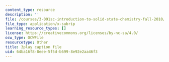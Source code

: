 ```yaml
---
content_type: resource
description: ''
file: /courses/3-091sc-introduction-to-solid-state-chemistry-fall-2010/64ba16f88eee5f5db6998e92e2aa46f3_czAWbZLxFNM.vtt
file_type: application/x-subrip
learning_resource_types: []
license: https://creativecommons.org/licenses/by-nc-sa/4.0/
ocw_type: OCWFile
resourcetype: Other
title: 3play caption file
uid: 64ba16f8-8eee-5f5d-b699-8e92e2aa46f3
---
```

